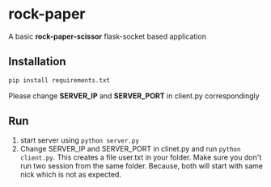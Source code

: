 # rock-paper
A basic **rock-paper-scissor** flask-socket based application

## Installation

```sh
pip install requirements.txt
```
Please change **SERVER_IP** and **SERVER_PORT** in client.py correspondingly

## Run
1. start server using ```python server.py```
2. Change SERVER_IP and SERVER_PORT in clinet.py and run ```python client.py```. This creates a file user.txt in your folder. 
Make sure you don't run two session from the same folder. Because, both will start with same nick which is not as expected.





